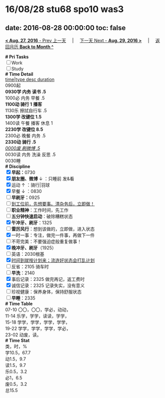 # 16/08/28 stu68 spo10 was3

date: 2016-08-28 00:00:00
toc: false
---
[**< Aug. 27, 2016** - Prev 上一天](/lifelogs/2016/08/d27.md) &nbsp; &nbsp; | &nbsp; &nbsp; [下一天 Next - **Aug. 29, 2016 >**](/lifelogs/2016/08/d29.md) &nbsp; &nbsp; |  &nbsp; &nbsp; [返回月历 **Back to Month ^**](/lifelogs/2016/08/index.md)
<br/><div><b># Pri Tasks</b></div><div><input type="checkbox"/>Work</div><div><input type="checkbox"/>Study</div><div><b># Time Detail</b></div><div><u>time|type desc duration</u></div><div>0900起</div><div><b>0930学 内务 读书 .5</b></div><div>1000必 内务 早餐 .5</div><div><b>1100动 骑行 1</b> <b>播客</b></div><div>1130乐 擦拭自行车 .5</div><div><b>1300学 改键位 1.5</b></div><div>1400读 午餐 播客 休息 1</div><div><b>2230学 改键位 8.5</b></div><div>2300必 晚餐 内务 .5</div><div><b>2330动 骑行 .5</b></div><div><u><i>0000废 刷微博 .5</i></u></div><div>0030读 内务 洗澡 反思 .5</div><div>0030睡</div><div><b># Discipline</b></div><div><b><input checked="true" type="checkbox"/></b><b>早起：</b>0730</div><div><b><input checked="true" type="checkbox"/></b><b>朋友圈、微博</b> ↓ ：只睡前 发&amp;看</div><div><input checked="true" type="checkbox"/>运动 ↑ ：骑行|羽球</div><div><input checked="true" type="checkbox"/>早餐 ↓ ：0830</div><div><b><input type="checkbox"/></b><b>早刷牙：</b>0925</div><div><input type="checkbox"/><u>到工位前，先想要事。清杂务后，立即做！</u></div><div><input type="checkbox"/><b>职业精神</b>：工作时间，先工作</div><div><input type="checkbox"/><b>五分钟快速启动</b>：破除糟糕状态</div><div><input checked="true" type="checkbox"/><b>午冲牙、刷牙</b>：1325</div><div><input type="checkbox"/><b>雷厉风行</b>：想到该做的，立即做，进入状态</div><div><input checked="true" type="checkbox"/>一时一事：专注，做完一件事，再做下一件</div><div><input type="checkbox"/>不苛完美：不要强迫症般重复做事！</div><div><b><input checked="true" type="checkbox"/></b><b>晚冲牙、刷牙</b>（1925）</div><div><input type="checkbox"/>英语：2030根基</div><div><u><input checked="true" type="checkbox"/></u><u>时间到就按计划来；流连好状态会打乱计划</u></div><div><input type="checkbox"/>反省：2105 骑车时</div><div><input type="checkbox"/><b>早洗</b>：2140</div><div><input checked="true" type="checkbox"/>事后记录：2325 做完再记，返工费时</div><div><input checked="true" type="checkbox"/>诚信记录：2325 记录失实，没有意义</div><div><input type="checkbox"/>珍视健康：保养身体，保持舒服状态</div><div><input type="checkbox"/><b>早睡</b>：2335</div><div><b># Time Table</b></div><div>07-10 〇〇，〇〇，学必，动动，</div><div>11-14 乐学，学学，读读，学学，</div><div>15-18 学学，学学，学学，学学，</div><div>19-22 学学，学学，学学，学必，</div><div>23-02 动废，读。</div><div><b># Time Stat</b></div><div>类，时，%</div><div>学10.5，67.7</div><div>动1.5，9.7</div><div>读1.5，9.7</div><div>乐0.5，3.2</div><div>必1，6.5</div><div>废0.5，3.2</div><div>总15.5</div>
